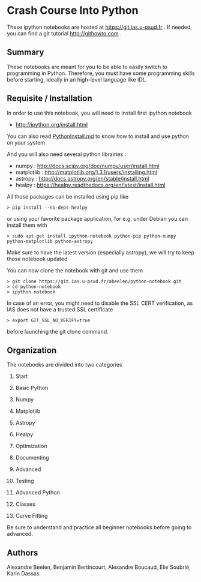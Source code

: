 Crash Course Into Python
========================


These ipython notebooks are hosted at https://git.ias.u-psud.fr . If needed, you can find a git tutorial http://githowto.com .

## Summary

These notebooks are meant for you to be able to easily switch to programming in Python. Therefore, you must have some programming skills before starting, ideally in an high-level language like IDL.

## Requisite / Installation

In order to use this notebook, you will need to install first ipython notebook

- http://ipython.org/install.html

You can also read [PythonInstall.md](PythonInstall.md) to know how to install and use python on your system

And you will also need several python librairies : 

- numpy      : http://docs.scipy.org/doc/numpy/user/install.html
- matplotlib : http://matplotlib.org/1.3.1/users/installing.html
- astropy    : http://docs.astropy.org/en/stable/install.html
- healpy     : https://healpy.readthedocs.org/en/latest/install.html

All those packages can be installed using pip like
```shell
> pip install --no-deps healpy
```
or using your favorite package application, for e.g. under Debian you can install them with 
```shell
> sudo apt-get install ipython-notebook python-pip python-numpy python-matplotlib python-astropy
```
Make sure to have the latest version (especially astropy), we will try to keep those notebook updated


You can now clone the notebook with git and use them

```shell
> git clone https://git.ias.u-psud.fr/abeelen/python-notebook.git
> cd python-notebook
> ipython notebook
```

In case of an error, you might need to disable the SSL CERT verification, as IAS does not have a trusted SSL certificate
```shell
> export GIT_SSL_NO_VERIFY=true
```
before launching the git clone command.




## Organization

The notebooks are divided into two categories

1. Start
  1. Basic Python
  2. Numpy
  3. Matplotlib
  4. Astropy
  5. Healpy
  6. Optimization
  7. Documenting

2. Advanced
  1. Testing
  2. Advanced Python
  3. Classes
  4. Curve Fitting

Be sure to understand and practice all beginner notebooks before going to advanced.

## Authors

Alexandre Beelen, Benjamin Bertincourt, Alexandre Boucaud, Elie Soubrié, Karin Dassas.